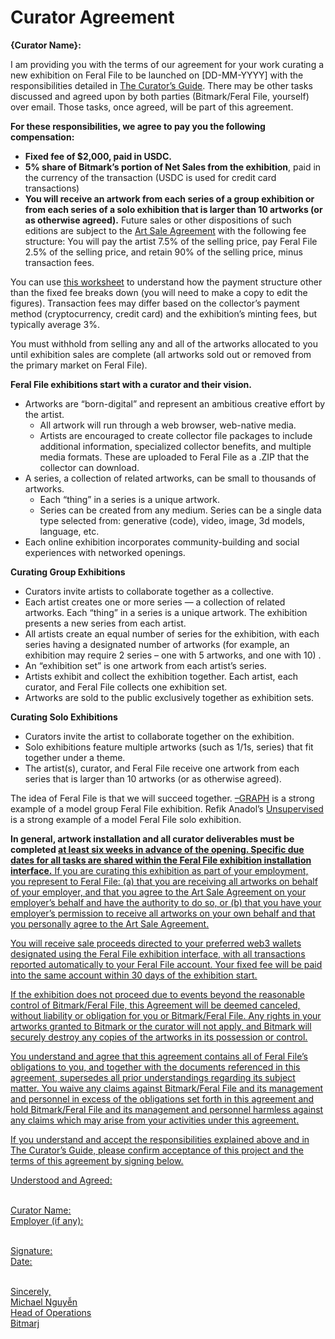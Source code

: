 # Curator Agreement

**{Curator Name}:**

I am providing you with the terms of our agreement for your work curating a new exhibition on Feral File to be launched on [DD-MM-YYYY] with the responsibilities detailed in [The Curator’s Guide](https://docs.google.com/document/d/1g6F7IiDB5D3jWExJ8-HHfJdtZB5TlB-s-Zkuz5bztTI/edit). There may be other tasks discussed and agreed upon by both parties (Bitmark/Feral File, yourself) over email.  Those tasks, once agreed, will be part of this agreement.

**For these responsibilities, we agree to pay you  the following compensation:**
- **Fixed fee of $2,000, paid in USDC.**
- **5% share of Bitmark’s portion of Net Sales from the exhibition**, paid in the currency of the transaction (USDC is used for credit card transactions)
- **You will receive an artwork from each series of a group exhibition or from each series of a solo exhibition that is larger than 10 artworks (or as otherwise agreed).** Future sales or other dispositions of such editions are subject to the [Art Sale Agreement](https://feralfile.com/docs/art-sale-agreement) with the following fee structure: You will pay the artist 7.5% of the selling price, pay Feral File 2.5% of the selling price, and retain 90% of the selling price, minus transaction fees.  

You can use [this worksheet](https://docs.google.com/spreadsheets/d/1gpOSaji6kQ3jLjtzQU7ixlATfXmNWq5Cv-vZ_fRx_Qw/edit#gid=1326931850) to understand how the payment structure other than the fixed fee breaks down (you will need to make a copy to edit the figures). Transaction fees may differ based on the collector’s payment method (cryptocurrency, credit card) and the exhibition’s minting fees, but typically average 3%.

You must withhold from selling any and all of the artworks allocated to you until exhibition sales are complete (all artworks sold out or removed from the primary market on Feral File).

**Feral File exhibitions start with a curator and their vision.**
- Artworks are “born-digital” and represent an ambitious creative effort by  the artist. 
    - All artwork will run through a web browser, web-native media.
    - Artists are encouraged to create collector file packages to include additional information, specialized collector benefits, and multiple media formats. These are uploaded to Feral File as a .ZIP that the collector can download.
- A series, a collection of related artworks, can be small to thousands of artworks.
    - Each “thing” in a series is a unique artwork. 
    - Series can be created from any medium. Series can be a single data type selected from: generative (code), video, image, 3d models, language, etc. 
- Each online exhibition incorporates community-building and social experiences with networked openings.

**Curating Group Exhibitions**
- Curators invite artists to collaborate together as a collective.
- Each artist creates one or more series — a collection of related artworks. Each “thing” in a series is a unique artwork. The exhibition presents a new series from each artist.
- All artists create an equal number of series for the exhibition, with each series having a designated number of artworks (for example, an exhibition may require  2 series –  one with 5 artworks, and one with 10)  .
- An “exhibition set” is one artwork from each artist’s series.
- Artists exhibit and collect the exhibition together. Each artist, each curator, and Feral File collects one  exhibition set. 
- Artworks are sold to the public exclusively together as exhibition sets.

**Curating Solo Exhibitions**
- Curators invite the artist to collaborate together on the exhibition.
- Solo exhibitions feature multiple artworks (such as 1/1s, series) that fit together under a theme.
- The  artist(s), curator, and Feral File receive one artwork from each series that is larger than 10 artworks (or as otherwise agreed).


The idea of Feral File is that we will succeed together. [–GRAPH](https://feralfile.com/exhibitions/graph-eg6) is a strong example of a model group Feral File exhibition. Refik Anadol’s [Unsupervised](https://feralfile.com/exhibitions/unsupervised-sla) is a strong example of a model Feral File solo exhibition.

**In general, artwork installation and all curator deliverables must be completed <u>at least six  weeks in advance of the opening<u>. Specific due dates for all tasks are shared within the Feral File exhibition installation interface.**
If you are curating this exhibition as part of your employment, you represent to Feral File: (a)  that you are receiving all artworks on behalf of your employer, and that you agree to the Art Sale Agreement on your employer’s behalf and have the authority to do so,  or (b)  that you have your employer’s permission to receive all artworks on your own behalf and that you personally agree to the Art Sale Agreement.

You will receive sale proceeds directed to your preferred web3 wallets designated using the Feral File exhibition interface, with all transactions reported automatically to your Feral File account. Your fixed fee will be paid into the same account within 30 days of the exhibition start.

If the exhibition does not proceed due to events beyond the reasonable control of Bitmark/Feral File, this Agreement will be deemed canceled, without liability or obligation for you or Bitmark/Feral File.  Any rights in your artworks granted to Bitmark or the  curator will not apply, and  Bitmark will securely destroy any copies of the artworks in its possession or control.

You understand and agree that this agreement contains all of Feral File’s obligations to you, and together with the documents referenced in this agreement, supersedes all prior understandings regarding its subject matter.  You waive any claims against Bitmark/Feral File and its management and  personnel in excess of the obligations set forth in this agreement and hold Bitmark/Feral File and its management and personnel harmless against any claims which may arise from your activities under this agreement. 

If you understand and accept the responsibilities explained above and in The Curator’s Guide, please confirm acceptance of this project and the terms of this agreement by signing below.

Understood and Agreed:

<br>Curator Name:
<br>Employer (if any): 

<br>Signature:
<br>Date:

<br>Sincerely,
<br>Michael Nguyễn
<br>Head of Operations
<br>Bitmarj
